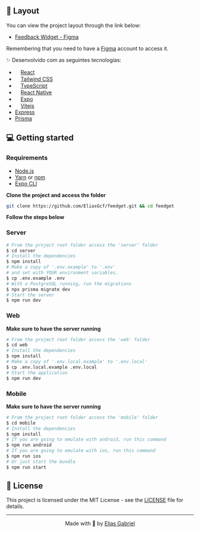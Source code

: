 <p align="center">
  
</p>


<p align="center">
</p>

## 🔖 Layout

You can view the project layout through the link below:

- [Feedback Widget - Figma](https://www.figma.com/community/file/1102912516166573468)

Remembering that you need to have a [Figma](http://figma.com/) account to access it.


✨ Desenvolvido com as seguintes tecnologias:
- <img src="https://user-images.githubusercontent.com/89225210/154761002-389268dc-1404-4e8e-96ed-6f83916ae9ef.png" height="15px"/>[React](https://reactjs.org)
- <img src="https://user-images.githubusercontent.com/89225210/169611439-0b610544-c401-4bf1-814d-3ce12774c37d.png" height="15px"/>[Tailwind CSS](https://tailwindcss.com/)
- <img src="https://user-images.githubusercontent.com/89225210/154760385-8c7a5ab6-c15e-4dee-b285-d0ca77952d29.png"  height="15px"/>[TypeScript](https://www.typescriptlang.org/)
- <img src="https://user-images.githubusercontent.com/89225210/169612090-a7f2cf9c-4ad7-47de-bb6a-5b02a08e3037.png"  height="15px"/>[React Native](https://reactnative.dev/)
- <img src="https://user-images.githubusercontent.com/89225210/169613173-3cf9520e-f2b7-46de-be7a-8516a7b3939f.png"  height="15px"/>[Expo](https://expo.io/)
- <img src="https://vitejs.dev/logo.svg" height="15px"/>[Vitejs](https://vitejs.dev/)
- [Express](https://expressjs.com/)
- [Prisma](https://www.prisma.io/)

## 💻 Getting started

### Requirements

- [Node.js](https://nodejs.org/en/)
- [Yarn](https://classic.yarnpkg.com/) or [npm](https://www.npmjs.com/package/npm)
- [Expo CLI](https://docs.expo.dev/workflow/expo-cli)

**Clone the project and access the folder**

```bash
git clone https://github.com/EliasGcf/feedget.git && cd feedget
```

**Follow the steps below**

### Server

```bash
# From the project root folder access the 'server' folder
$ cd server
# Install the dependencies
$ npm install
# Make a copy of '.env.example' to '.env'
# and set with YOUR environment variables.
$ cp .env.example .env
# With a PostgreSQL running, run the migrations
$ npx prisma migrate dev
# Start the server
$ npm run dev
```

### Web

**Make sure to have the server running**

```bash
# From the project root folder access the 'web' folder
$ cd web
# Install the dependencies
$ npm install
# Make a copy of '.env.local.example' to '.env.local'
$ cp .env.local.example .env.local
# Start the application
$ npm run dev
```

### Mobile

**Make sure to have the server running**

```bash
# From the project root folder access the 'mobile' folder
$ cd mobile
# Install the dependencies
$ npm install
# If you are going to emulate with android, run this command
$ npm run android
# If you are going to emulate with ios, run this command
$ npm run ios
# Or just start the bundle
$ npm run start
```

## 📝 License

This project is licensed under the MIT License - see the [LICENSE](LICENSE) file for details.

---

<p align="center">
  Made with 💜 by <a href="https://www.linkedin.com/in/eliasgcf/">Elias Gabriel</a>
</p>
